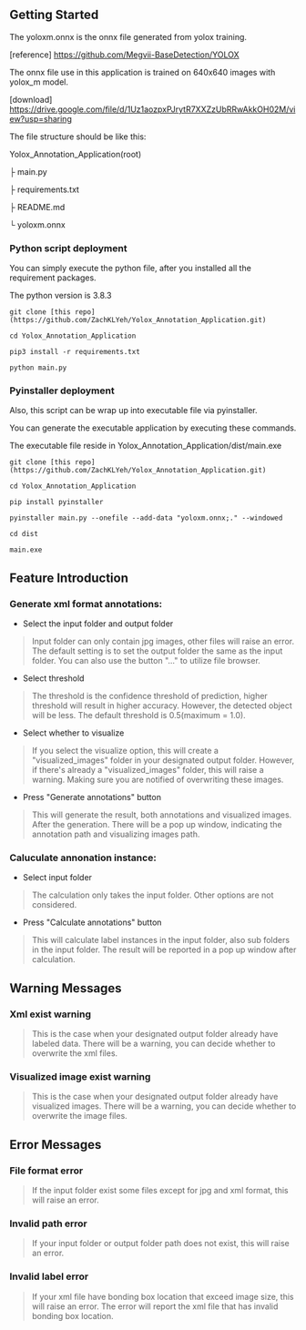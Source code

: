 ## Getting Started

The yoloxm.onnx is the onnx file generated from yolox training. 

[reference] https://github.com/Megvii-BaseDetection/YOLOX

The onnx file use in this application is trained on 640x640 images with yolox_m model.

[download] https://drive.google.com/file/d/1Uz1aozpxPJrytR7XXZzUbRRwAkkOH02M/view?usp=sharing

The file structure should be like this:

Yolox_Annotation_Application(root)

  ├ main.py

  ├ requirements.txt

  ├ README.md

  └ yoloxm.onnx

### Python script deployment

You can simply execute the python file, after you installed all the requirement packages.

The python version is 3.8.3

```
git clone [this repo](https://github.com/ZachKLYeh/Yolox_Annotation_Application.git)
```
```
cd Yolox_Annotation_Application
```
```
pip3 install -r requirements.txt
```
```
python main.py
```

### Pyinstaller deployment

Also, this script can be wrap up into executable file via pyinstaller.

You can generate the executable application by executing these commands.

The executable file reside in Yolox_Annotation_Application/dist/main.exe

```
git clone [this repo](https://github.com/ZachKLYeh/Yolox_Annotation_Application.git)
```
```
cd Yolox_Annotation_Application
```
```
pip install pyinstaller
```
```
pyinstaller main.py --onefile --add-data "yoloxm.onnx;." --windowed
```
```
cd dist
```
```
main.exe
```


## Feature Introduction

### Generate xml format annotations:

* Select the input folder and output folder

> Input folder can only contain jpg images, other files will raise an error.
> The default setting is to set the output folder the same as the input folder.
> You can also use the button "..." to utilize file browser.

* Select threshold

> The threshold is the confidence threshold of prediction, higher threshold will result in higher accuracy.
> However, the detected object will be less. The default threshold is 0.5(maximum = 1.0).

* Select whether to visualize

> If you select the visualize option, this will create a "visualized_images" folder in your designated output folder.
> However, if there's already a "visualized_images" folder, this will raise a warning.
> Making sure you are notified of overwriting these images.

* Press "Generate annotations" button

> This will generate the result, both annotations and visualized images.
> After the generation. There will be a pop up window, indicating the annotation path and visualizing images path.

### Caluculate annonation instance:

* Select input folder

> The calculation only takes the input folder. Other options are not considered.

* Press "Calculate annotations" button

> This will calculate label instances in the input folder, also sub folders in the input folder.
> The result will be reported in a pop up window after calculation.

## Warning Messages

### Xml exist warning

> This is the case when your designated output folder already have labeled data.
> There will be a warning, you can decide whether to overwrite the xml files.

### Visualized image exist warning

> This is the case when your designated output folder already have visualized images.
> There will be a warning, you can decide whether to overwrite the image files.

## Error Messages

### File format error

> If the input folder exist some files except for jpg and xml format, this will raise an error.

### Invalid path error

> If your input folder or output folder path does not exist, this will raise an error.

### Invalid label error

> If your xml file have bonding box location that exceed image size, this will raise an error.
> The error will report the xml file that has invalid bonding box location.
